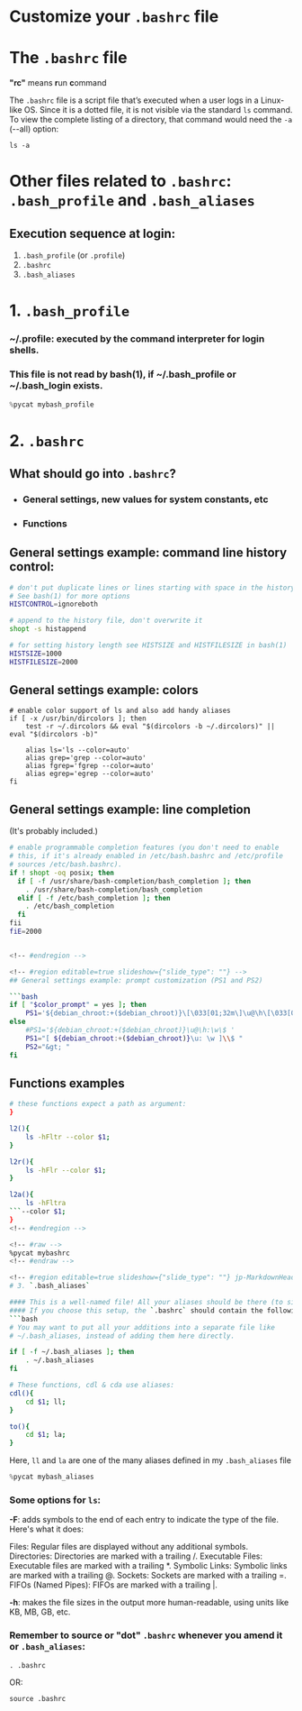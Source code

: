 <!--
jupyter:
  jupytext:
    formats: ipynb,md
    text_representation:
      extension: .md
      format_name: markdown
      format_version: '1.3'
      jupytext_version: 1.15.2
  kernelspec:
    display_name: Python 3 (ipykernel)
    language: python
    name: python3
-->

# Customize your `.bashrc` file

<!-- #region editable=true slideshow={"slide_type": ""} -->
# The `.bashrc` file
**"rc"** means **r**un **c**ommand

The `.bashrc` file is a script file that’s executed when a user logs in a Linux-like OS.
Since it is a dotted file, it is not visible via the standard `ls` command.
To view the complete listing of a directory, that command would need the `-a` (--all) option:
```
ls -a
```

<!-- #endregion -->

<!-- #region editable=true slideshow={"slide_type": ""} -->
# Other files related to `.bashrc`: `.bash_profile` and `.bash_aliases`

## Execution sequence at login:
  1. `.bash_profile` (or `.profile`)
  2. `.bashrc`
  3. `.bash_aliases`
<!-- #endregion -->

<!-- #region jp-MarkdownHeadingCollapsed=true -->
# 1. `.bash_profile`

### ~/.profile: executed by the command interpreter for login shells.
###  This file is not read by bash(1), if ~/.bash_profile or ~/.bash_login exists.

<!-- #endregion -->

```python editable=true slideshow={"slide_type": ""}
%pycat mybash_profile
```

<!-- #region editable=true slideshow={"slide_type": ""} jp-MarkdownHeadingCollapsed=true -->
# 2. `.bashrc`
## What should go into `.bashrc`?

  * ### General settings, new values for system constants, etc
  * ### Functions
<!-- #endregion -->

<!-- #region -->
## General settings example: command line history control:
```bash
# don't put duplicate lines or lines starting with space in the history.
# See bash(1) for more options
HISTCONTROL=ignoreboth

# append to the history file, don't overwrite it
shopt -s histappend

# for setting history length see HISTSIZE and HISTFILESIZE in bash(1)
HISTSIZE=1000
HISTFILESIZE=2000
```

<!-- #endregion -->

## General settings example: colors
```
# enable color support of ls and also add handy aliases
if [ -x /usr/bin/dircolors ]; then
    test -r ~/.dircolors && eval "$(dircolors -b ~/.dircolors)" || eval "$(dircolors -b)"

    alias ls='ls --color=auto'
    alias grep='grep --color=auto'
    alias fgrep='fgrep --color=auto'
    alias egrep='egrep --color=auto'
fi
```

<!-- #region editable=true slideshow={"slide_type": ""} -->
## General settings example: line completion
(It's probably included.)

```bash
# enable programmable completion features (you don't need to enable
# this, if it's already enabled in /etc/bash.bashrc and /etc/profile
# sources /etc/bash.bashrc).
if ! shopt -oq posix; then
  if [ -f /usr/share/bash-completion/bash_completion ]; then
    . /usr/share/bash-completion/bash_completion
  elif [ -f /etc/bash_completion ]; then
    . /etc/bash_completion
  fi
fii
fiE=2000


<!-- #endregion -->

<!-- #region editable=true slideshow={"slide_type": ""} -->
## General settings example: prompt customization (PS1 and PS2)

```bash
if [ "$color_prompt" = yes ]; then
    PS1='${debian_chroot:+($debian_chroot)}\[\033[01;32m\]\u@\h\[\033[00m\]:\[\033[01;34m\]\w\[\033[00m\]\$ '
else
    #PS1='${debian_chroot:+($debian_chroot)}\u@\h:\w\$ '
    PS1="[ ${debian_chroot:+($debian_chroot)}\u: \w ]\\$ "
    PS2="&gt; "
fi
```
<!-- #endregion -->

<!-- #region -->
## Functions examples
```bash
# these functions expect a path as argument:
}

l2(){
    ls -hFltr --color $1;
}

l2r(){
    ls -hFlr --color $1;
}

l2a(){
    ls -hFltra
```--color $1;
}
<!-- #endregion -->

<!-- #raw -->
%pycat mybashrc
<!-- #endraw -->

<!-- #region editable=true slideshow={"slide_type": ""} jp-MarkdownHeadingCollapsed=true -->
# 3. `.bash_aliases`

#### This is a well-named file! All your aliases should be there (to simplify your life).
#### If you choose this setup, the `.bashrc` should contain the following code, so that you can refer to aliases in your functions:
```bash
# You may want to put all your additions into a separate file like
# ~/.bash_aliases, instead of adding them here directly.

if [ -f ~/.bash_aliases ]; then
    . ~/.bash_aliases
fi

# These functions, cdl & cda use aliases:
cdl(){
    cd $1; ll;
}

to(){
    cd $1; la;
}
```
Here, `ll` and `la` are one of the many aliases defined in my `.bash_aliases` file
<!-- #endregion -->

```python editable=true slideshow={"slide_type": ""} jupyter={"outputs_hidden": true}
%pycat mybash_aliases
```

<!-- #region editable=true slideshow={"slide_type": ""} -->
### Some options for `ls`:

__-F__: adds symbols to the end of each entry to indicate the type of the file. Here's what it does:

Files: Regular files are displayed without any additional symbols.
Directories: Directories are marked with a trailing /.
Executable Files: Executable files are marked with a trailing *.
Symbolic Links: Symbolic links are marked with a trailing @.
Sockets: Sockets are marked with a trailing =.
FIFOs (Named Pipes): FIFOs are marked with a trailing |.

__-h__: makes the file sizes in the output more human-readable, using units like KB, MB, GB, etc.
<!-- #endregion -->

<!-- #region editable=true slideshow={"slide_type": ""} -->
### Remember to source or "dot" `.bashrc` whenever you amend it or `.bash_aliases`:
```
. .bashrc
```
OR:
```
source .bashrc
```
<!-- #endregion -->
